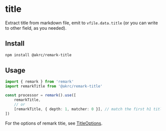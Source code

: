 # title

Extract title from markdown file, emit to `vfile.data.title` (or you can write to other field, as you needed).

## Install

```sh
npm install @akrc/remark-title
```

## Usage

```ts
import { remark } from 'remark'
import remarkTitle from '@akrc/remark-title'

const processor = remark().use([
    remarkTitle,
    // or
    [remarkTitle, { depth: 1, matcher: 0 }], // match the first h1 title
])
```

For the options of remark titie, see [TitleOptions](https://github.com/AkaraChen/unist-plugins-monorepo/blob/main/remark/title/src/index.ts#L7-L25).
